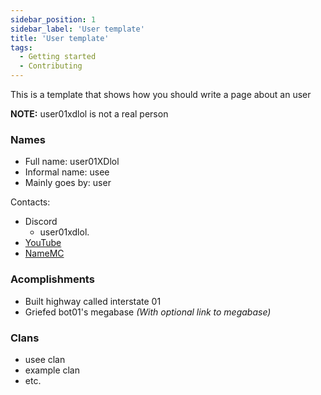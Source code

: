 ```yaml
---
sidebar_position: 1
sidebar_label: 'User template'
title: 'User template'
tags:
  - Getting started
  - Contributing
---
```


This is a template that shows how you should write a page about an user

**NOTE:** user01xdlol is not a real person

### Names
* Full name: user01XDlol
* Informal name: usee
* Mainly goes by: user

Contacts:
* Discord
  * user01xdlol.
* [YouTube](https://www.youtube.com/)
* [NameMC]([namemc](https://namemc.com/))

### Acomplishments
- Built highway called interstate 01
- Griefed bot01's megabase *(With optional link to megabase)*

### Clans
- usee clan
- example clan
- etc.